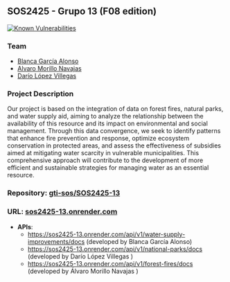 ## SOS2425 - Grupo 13 (F08 edition)
[![Known Vulnerabilities](https://snyk.io/test/github/gti-sos/SOS2425-13-F08/badge.svg)](https://snyk.io/test/github/gti-sos/SOS2425-13-F08)
 ### Team
 - [Blanca García Alonso](https://github.com/blancagrclns)
 - [Alvaro Morillo Navajas](https://github.com/alvmornav)
 - [Darío López Villegas](https://github.com/darlopvil)
 
 ### Project Description
 Our project is based on the integration of data on forest fires, natural parks, 
 and water supply aid, aiming to analyze the relationship between the availability of this resource
 and its impact on environmental and social management. Through this data convergence, we seek to identify
 patterns that enhance fire prevention and response, optimize ecosystem conservation in protected areas,
 and assess the effectiveness of subsidies aimed at mitigating water scarcity in vulnerable municipalities.
 This comprehensive approach will contribute to the development of more efficient and sustainable strategies for managing water as an essential resource.
 
 ### Repository: [gti-sos/SOS2425-13](https://github.com/gti-sos/SOS2425-13)
 ### URL: [sos2425-13.onrender.com](https://sos2425-13.onrender.com/)
 
 - **APIs**:  
   - https://sos2425-13.onrender.com/api/v1/water-supply-improvements/docs (developed by Blanca García Alonso)
   - https://sos2425-13.onrender.com/api/v1/national-parks/docs (developed by Darío López Villegas )
   - https://sos2425-13.onrender.com/api/v1/forest-fires/docs (developed by Álvaro Morillo Navajas )
 